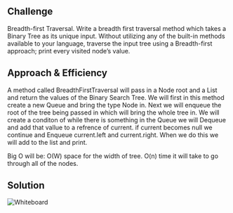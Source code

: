 ## Challenge
Breadth-first Traversal.
Write a breadth first traversal method which takes a Binary Tree as its unique input.
Without utilizing any of the built-in methods available to your language, traverse the input 
tree using a Breadth-first approach; print every visited node’s value.

## Approach & Efficiency
A method called BreadthFirstTraversal will pass in a Node root and a List and return the values of the 
Binary Search Tree. We will first in this method create a new Queue and bring the type Node in. Next we will
enqueue the root of the tree being passed in which will bring the whole tree in. We will create a conditon
of while there is something in the Queue we will Dequeue and add that vallue to a refrence of current.
if current becomes null we continue and Enqueue current.left and current.right. When we do this we will add to the list and print.

Big O will be:
O(W) space for the width of tree.
O(n) time it will take to go through all of the nodes.

## Solution
![Whiteboard](https://github.com/Bigrig72/data_structures_and_algorithms_401/blob/master/Challenges/Breadth-First/BreadthFirst/Assets/20190130_110609.jpg
)
